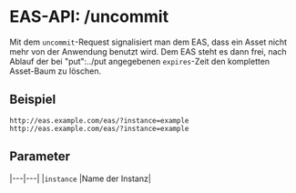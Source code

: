 #  EAS-API: /uncommit

Mit dem `uncommit`-Request signalisiert man dem EAS, dass ein Asset nicht mehr von der Anwendung benutzt wird. Dem EAS steht es dann frei, nach Ablauf der bei "put":../put angegebenen `expires`-Zeit den kompletten Asset-Baum zu löschen.

##  Beispiel

~~~
http://eas.example.com/eas/?instance=example
http://eas.example.com/eas/?instance=example
~~~


##  Parameter


|---|---|
|`instance`          |Name der Instanz|





